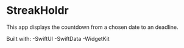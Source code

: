 # StreakHoldr
This app displays the countdown from a chosen date to an deadline.

Built with:
-SwiftUI
-SwiftData
-WidgetKit
